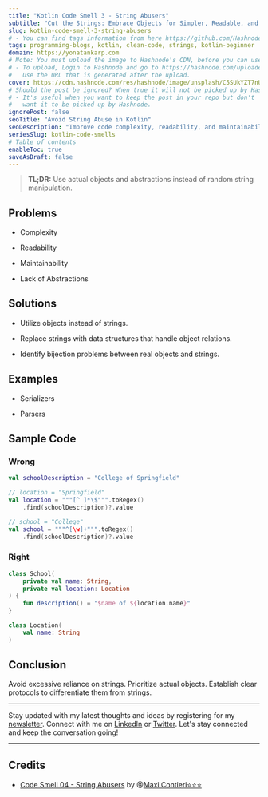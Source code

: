 ```yaml
---
title: "Kotlin Code Smell 3 - String Abusers"
subtitle: "Cut the Strings: Embrace Objects for Simpler, Readable, and Maintainable Code"
slug: kotlin-code-smell-3-string-abusers
# - You can find tags information from here https://github.com/Hashnode/support/blob/main/misc/tags.json
tags: programming-blogs, kotlin, clean-code, strings, kotlin-beginner
domain: https://yonatankarp.com
# Note: You must upload the image to Hashnode's CDN, before you can use it here.
# - To upload, Login to Hashnode and go to https://hashnode.com/uploader
#   Use the URL that is generated after the upload.
cover: https://cdn.hashnode.com/res/hashnode/image/unsplash/C5SUkYZT7nU/upload/v1669832838326/gSAr6Ry6C.jpeg
# Should the post be ignored? When true it will not be picked up by Hashnode.
# - It's useful when you want to keep the post in your repo but don't
#   want it to be picked up by Hashnode.
ignorePost: false
seoTitle: "Avoid String Abuse in Kotlin"
seoDescription: "Improve code complexity, readability, and maintainability in Kotlin by using real objects instead of excessive string manipulation."
seriesSlug: kotlin-code-smells
# Table of contents
enableToc: true
saveAsDraft: false
---
```


> **TL;DR:** Use actual objects and abstractions instead of random string manipulation.

## Problems

* Complexity
    
* Readability
    
* Maintainability
    
* Lack of Abstractions
    

## Solutions

* Utilize objects instead of strings.
    
* Replace strings with data structures that handle object relations.
    
* Identify bijection problems between real objects and strings.
    

## Examples

* Serializers
    
* Parsers
    

## Sample Code

### Wrong

```kotlin
val schoolDescription = "College of Springfield"

// location = "Springfield"
val location = """[^ ]*\$""".toRegex()
    .find(schoolDescription)?.value

// school = "College"
val school = """^[\w]+""".toRegex()
    .find(schoolDescription)?.value
```

### Right

```kotlin
class School(
    private val name: String,
    private val location: Location
) {
    fun description() = "$name of ${location.name}"
}

class Location(
    val name: String
)
```

## Conclusion

Avoid excessive reliance on strings. Prioritize actual objects. Establish clear protocols to differentiate them from strings.

---

Stay updated with my latest thoughts and ideas by registering for my [newsletter](https://yonatankarp.com/newsletter). Connect with me on [LinkedIn](https://www.linkedin.com/in/yonatankarp/) or [Twitter](https://twitter.com/yonatan_karp). Let's stay connected and keep the conversation going!

---

## Credits

* [Code Smell 04 - String Abusers](https://maximilianocontieri.com/code-smell-04-string-abusers) by @[Maxi Contieri⭐⭐⭐](@mcsee)
